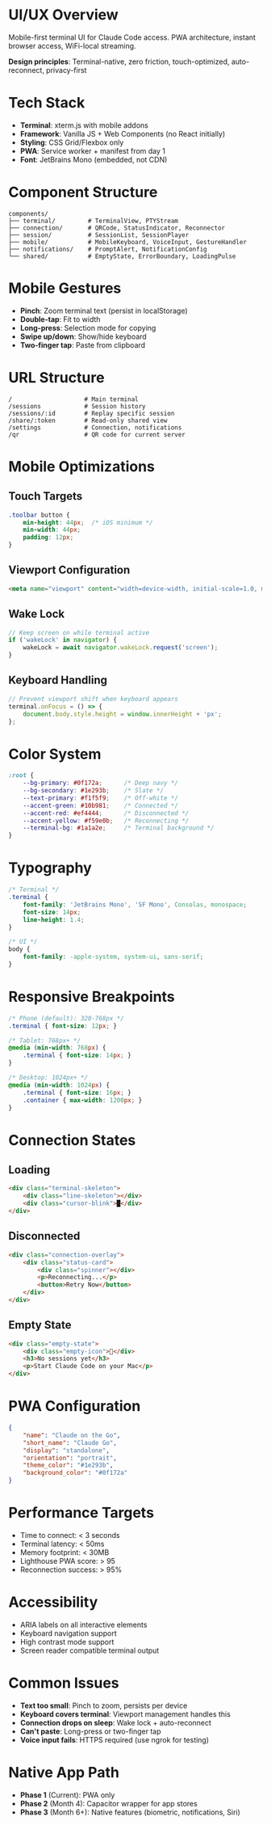 # UI/UX Overview
Mobile-first terminal UI for Claude Code access. PWA architecture, instant browser access, WiFi-local streaming.

**Design principles**: Terminal-native, zero friction, touch-optimized, auto-reconnect, privacy-first

# Tech Stack
- **Terminal**: xterm.js with mobile addons
- **Framework**: Vanilla JS + Web Components (no React initially)
- **Styling**: CSS Grid/Flexbox only
- **PWA**: Service worker + manifest from day 1
- **Font**: JetBrains Mono (embedded, not CDN)

# Component Structure
```
components/
├── terminal/         # TerminalView, PTYStream
├── connection/       # QRCode, StatusIndicator, Reconnector
├── session/          # SessionList, SessionPlayer
├── mobile/           # MobileKeyboard, VoiceInput, GestureHandler
├── notifications/    # PromptAlert, NotificationConfig
└── shared/           # EmptyState, ErrorBoundary, LoadingPulse
```

# Mobile Gestures
- **Pinch**: Zoom terminal text (persist in localStorage)
- **Double-tap**: Fit to width
- **Long-press**: Selection mode for copying
- **Swipe up/down**: Show/hide keyboard
- **Two-finger tap**: Paste from clipboard

# URL Structure
```
/                    # Main terminal
/sessions            # Session history
/sessions/:id        # Replay specific session
/share/:token        # Read-only shared view
/settings            # Connection, notifications
/qr                  # QR code for current server
```

# Mobile Optimizations

## Touch Targets
```css
.toolbar button {
    min-height: 44px;  /* iOS minimum */
    min-width: 44px;
    padding: 12px;
}
```

## Viewport Configuration
```html
<meta name="viewport" content="width=device-width, initial-scale=1.0, maximum-scale=5.0, user-scalable=yes">
```

## Wake Lock
```javascript
// Keep screen on while terminal active
if ('wakeLock' in navigator) {
    wakeLock = await navigator.wakeLock.request('screen');
}
```

## Keyboard Handling
```javascript
// Prevent viewport shift when keyboard appears
terminal.onFocus = () => {
    document.body.style.height = window.innerHeight + 'px';
};
```

# Color System
```css
:root {
    --bg-primary: #0f172a;      /* Deep navy */
    --bg-secondary: #1e293b;    /* Slate */
    --text-primary: #f1f5f9;    /* Off-white */
    --accent-green: #10b981;    /* Connected */
    --accent-red: #ef4444;      /* Disconnected */
    --accent-yellow: #f59e0b;   /* Reconnecting */
    --terminal-bg: #1a1a2e;     /* Terminal background */
}
```

# Typography
```css
/* Terminal */
.terminal {
    font-family: 'JetBrains Mono', 'SF Mono', Consolas, monospace;
    font-size: 14px;
    line-height: 1.4;
}

/* UI */
body {
    font-family: -apple-system, system-ui, sans-serif;
}
```

# Responsive Breakpoints
```css
/* Phone (default): 320-768px */
.terminal { font-size: 12px; }

/* Tablet: 768px+ */
@media (min-width: 768px) {
    .terminal { font-size: 14px; }
}

/* Desktop: 1024px+ */
@media (min-width: 1024px) {
    .terminal { font-size: 16px; }
    .container { max-width: 1200px; }
}
```

# Connection States

## Loading
```html
<div class="terminal-skeleton">
    <div class="line-skeleton"></div>
    <div class="cursor-blink">█</div>
</div>
```

## Disconnected
```html
<div class="connection-overlay">
    <div class="status-card">
        <div class="spinner"></div>
        <p>Reconnecting...</p>
        <button>Retry Now</button>
    </div>
</div>
```

## Empty State
```html
<div class="empty-state">
    <div class="empty-icon">📱</div>
    <h3>No sessions yet</h3>
    <p>Start Claude Code on your Mac</p>
</div>
```

# PWA Configuration
```json
{
    "name": "Claude on the Go",
    "short_name": "Claude Go",
    "display": "standalone",
    "orientation": "portrait",
    "theme_color": "#1e293b",
    "background_color": "#0f172a"
}
```

# Performance Targets
- Time to connect: < 3 seconds
- Terminal latency: < 50ms
- Memory footprint: < 30MB
- Lighthouse PWA score: > 95
- Reconnection success: > 95%

# Accessibility
- ARIA labels on all interactive elements
- Keyboard navigation support
- High contrast mode support
- Screen reader compatible terminal output

# Common Issues
- **Text too small**: Pinch to zoom, persists per device
- **Keyboard covers terminal**: Viewport management handles this
- **Connection drops on sleep**: Wake lock + auto-reconnect
- **Can't paste**: Long-press or two-finger tap
- **Voice input fails**: HTTPS required (use ngrok for testing)

# Native App Path
- **Phase 1** (Current): PWA only
- **Phase 2** (Month 4): Capacitor wrapper for app stores
- **Phase 3** (Month 6+): Native features (biometric, notifications, Siri)
